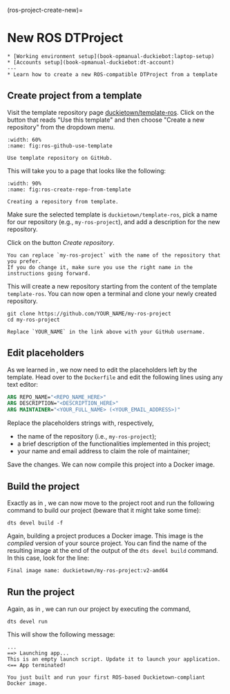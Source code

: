 (ros-project-create-new)=
# New ROS DTProject

```{needget}
* [Working environment setup](book-opmanual-duckiebot:laptop-setup)
* [Accounts setup](book-opmanual-duckiebot:dt-account)
---
* Learn how to create a new ROS-compatible DTProject from a template
```


## Create project from a template

Visit the template repository page
[duckietown/template-ros](https://github.com/duckietown/template-ros/).
Click on the button that reads "Use this template" and then choose 
"Create a new repository" from the dropdown menu.

```{figure} ../../_images/beginner/github_use_template.jpg
:width: 60%
:name: fig:ros-github-use-template

Use template repository on GitHub.
```


This will take you to a page that looks like the following:

```{figure} ../../_images/beginner/ros/create-repo-from-template.png
:width: 90%
:name: fig:ros-create-repo-from-template

Creating a repository from template.
```

Make sure the selected template is `duckietown/template-ros`, pick a name for 
our repository (e.g., `my-ros-project`), and add a description for the new repository.

Click on the button *Create repository*.

```{note}
You can replace `my-ros-project` with the name of the repository that you prefer. 
If you do change it, make sure you use the right name in the instructions going forward.
```

This will create a new repository starting from the content of the template `template-ros`.
You can now open a terminal and clone your newly created repository.

    git clone https://github.com/YOUR_NAME/my-ros-project
    cd my-ros-project

```{note}
Replace `YOUR_NAME` in the link above with your GitHub username.
```


## Edit placeholders

As we learned in [](dtproject-edit-placeholders), we now need to edit the placeholders left by the 
template. Head over to the `Dockerfile` and edit the following lines using any text editor:

```Dockerfile
ARG REPO_NAME="<REPO_NAME_HERE>"
ARG DESCRIPTION="<DESCRIPTION_HERE>"
ARG MAINTAINER="<YOUR_FULL_NAME> (<YOUR_EMAIL_ADDRESS>)"
```

Replace the placeholders strings with, respectively,

- the name of the repository (i.e., `my-ros-project`);
- a brief description of the functionalities implemented in this project;
- your name and email address to claim the role of maintainer;


Save the changes. We can now compile this project into a Docker image.


## Build the project

Exactly as in [](dtproject-build-project), we can now move to the project root and run the 
following command to build our project (beware that it might take some time):

    dts devel build -f

Again, building a project produces a Docker image. This image is the
_compiled_ version of your source project. You can find the name of the resulting
image at the end of the output of the `dts devel build` command.
In this case, look for the line:

```sh
Final image name: duckietown/my-ros-project:v2-amd64
```


## Run the project

Again, as in [](dtproject-run-project), we can run our project by executing the command,

    dts devel run

This will show the following message:

```
...
==> Launching app...
This is an empty launch script. Update it to launch your application.
<== App terminated!
```


```{admonition} Congratulations 🎉
You just built and run your first ROS-based Duckietown-compliant Docker image.
```